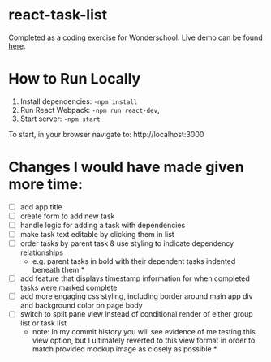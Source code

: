 # react-task-list
Completed as a coding exercise for Wonderschool. Live demo can be found [here](https://whitneyseiler.github.io/react-task-list/).

# How to Run Locally
1. Install dependencies: `-npm install`
4. Run React Webpack: `-npm run react-dev`,
5. Start server: `-npm start`

To start, in your browser navigate to: http://localhost:3000

# Changes I would have made given more time: 
- [ ] add app title
- [ ] create form to add new task
- [ ] handle logic for adding a task with dependencies
- [ ] make task text editable by clicking them in list
- [ ] order tasks by parent task & use styling to indicate dependency relationships
    * e.g. parent tasks in bold with their dependent tasks indented beneath them *
- [ ] add feature that displays timestamp information for when completed tasks were marked complete
- [ ] add more engaging css styling, including border around main app div and background color on page body
- [ ] switch to split pane view instead of conditional render of either group list or task list
   * note: In my commit history you will see evidence of me testing this view option, but I ultimately
   reverted to this view format in order to match provided mockup image as closely as possible *